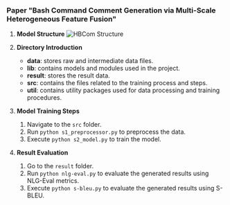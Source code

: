 ### Paper "Bash Command Comment Generation via Multi-Scale Heterogeneous Feature Fusion"

1. **Model Structure**
![HBCom Structure](https://github.com/user-attachments/assets/4225c898-8325-4aa2-988c-436616865366)

3. **Directory Introduction**

   - **data**: stores raw and intermediate data files.
   - **lib**: contains models and modules used in the project.
   - **result**: stores the result data.
   - **src**: contains the files related to the training process and steps.
   - **util**: contains utility packages used for data processing and training procedures.

4. **Model Training Steps**

   1. Navigate to the `src` folder.
   2. Run `python s1_preprocessor.py` to preprocess the data.
   3. Execute `python s2_model.py` to train the model.

5. **Result Evaluation**

   1. Go to the `result` folder.
   2. Run `python nlg-eval.py` to evaluate the generated results using NLG-Eval metrics.
   3. Execute `python s-bleu.py` to evaluate the generated results using S-BLEU.

